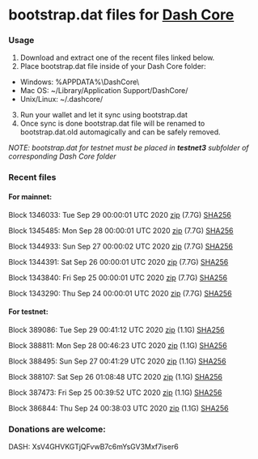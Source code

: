 # bootstrap.dat files for [Dash Core](https://github.com/dashpay/dash)

### Usage

1. Download and extract one of the recent files linked below.
2. Place bootstrap.dat file inside of your Dash Core folder:
 - Windows: %APPDATA%\DashCore\
 - Mac OS: ~/Library/Application Support/DashCore/
 - Unix/Linux: ~/.dashcore/
3. Run your wallet and let it sync using bootstrap.dat
4. Once sync is done bootstrap.dat file will be renamed to bootstrap.dat.old automagically and can be safely removed.

_NOTE: bootstrap.dat for testnet must be placed in **testnet3** subfolder of corresponding Dash Core folder_

### Recent files

#### For mainnet:

Block 1346033: Tue Sep 29 00:00:01 UTC 2020 [zip](https://dash-bootstrap.ams3.digitaloceanspaces.com/mainnet/2020-09-29/bootstrap.dat.zip) (7.7G) [SHA256](https://dash-bootstrap.ams3.digitaloceanspaces.com/mainnet/2020-09-29/sha256.txt)

Block 1345485: Mon Sep 28 00:00:01 UTC 2020 [zip](https://dash-bootstrap.ams3.digitaloceanspaces.com/mainnet/2020-09-28/bootstrap.dat.zip) (7.7G) [SHA256](https://dash-bootstrap.ams3.digitaloceanspaces.com/mainnet/2020-09-28/sha256.txt)

Block 1344933: Sun Sep 27 00:00:02 UTC 2020 [zip](https://dash-bootstrap.ams3.digitaloceanspaces.com/mainnet/2020-09-27/bootstrap.dat.zip) (7.7G) [SHA256](https://dash-bootstrap.ams3.digitaloceanspaces.com/mainnet/2020-09-27/sha256.txt)

Block 1344391: Sat Sep 26 00:00:01 UTC 2020 [zip](https://dash-bootstrap.ams3.digitaloceanspaces.com/mainnet/2020-09-26/bootstrap.dat.zip) (7.7G) [SHA256](https://dash-bootstrap.ams3.digitaloceanspaces.com/mainnet/2020-09-26/sha256.txt)

Block 1343840: Fri Sep 25 00:00:01 UTC 2020 [zip](https://dash-bootstrap.ams3.digitaloceanspaces.com/mainnet/2020-09-25/bootstrap.dat.zip) (7.7G) [SHA256](https://dash-bootstrap.ams3.digitaloceanspaces.com/mainnet/2020-09-25/sha256.txt)

Block 1343290: Thu Sep 24 00:00:01 UTC 2020 [zip](https://dash-bootstrap.ams3.digitaloceanspaces.com/mainnet/2020-09-24/bootstrap.dat.zip) (7.7G) [SHA256](https://dash-bootstrap.ams3.digitaloceanspaces.com/mainnet/2020-09-24/sha256.txt)


#### For testnet:

Block 389086: Tue Sep 29 00:41:12 UTC 2020 [zip](https://dash-bootstrap.ams3.digitaloceanspaces.com/testnet/2020-09-29/bootstrap.dat.zip) (1.1G) [SHA256](https://dash-bootstrap.ams3.digitaloceanspaces.com/testnet/2020-09-29/sha256.txt)

Block 388811: Mon Sep 28 00:46:23 UTC 2020 [zip](https://dash-bootstrap.ams3.digitaloceanspaces.com/testnet/2020-09-28/bootstrap.dat.zip) (1.1G) [SHA256](https://dash-bootstrap.ams3.digitaloceanspaces.com/testnet/2020-09-28/sha256.txt)

Block 388495: Sun Sep 27 00:41:29 UTC 2020 [zip](https://dash-bootstrap.ams3.digitaloceanspaces.com/testnet/2020-09-27/bootstrap.dat.zip) (1.1G) [SHA256](https://dash-bootstrap.ams3.digitaloceanspaces.com/testnet/2020-09-27/sha256.txt)

Block 388107: Sat Sep 26 01:08:48 UTC 2020 [zip](https://dash-bootstrap.ams3.digitaloceanspaces.com/testnet/2020-09-26/bootstrap.dat.zip) (1.1G) [SHA256](https://dash-bootstrap.ams3.digitaloceanspaces.com/testnet/2020-09-26/sha256.txt)

Block 387473: Fri Sep 25 00:39:52 UTC 2020 [zip](https://dash-bootstrap.ams3.digitaloceanspaces.com/testnet/2020-09-25/bootstrap.dat.zip) (1.1G) [SHA256](https://dash-bootstrap.ams3.digitaloceanspaces.com/testnet/2020-09-25/sha256.txt)

Block 386844: Thu Sep 24 00:38:03 UTC 2020 [zip](https://dash-bootstrap.ams3.digitaloceanspaces.com/testnet/2020-09-24/bootstrap.dat.zip) (1.1G) [SHA256](https://dash-bootstrap.ams3.digitaloceanspaces.com/testnet/2020-09-24/sha256.txt)


### Donations are welcome:

DASH: XsV4GHVKGTjQFvwB7c6mYsGV3Mxf7iser6
